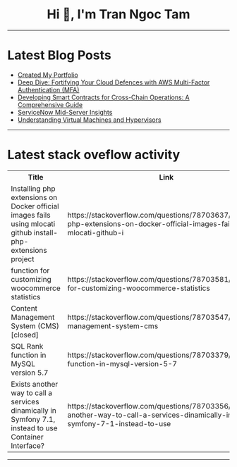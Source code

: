 <h1 align="center">Hi 👋, I'm Tran Ngoc Tam</h1>

---

# Latest Blog Posts 
<!-- BLOG-POST-LIST:START -->
- [Created My Portfolio](https://dev.to/hirohata/created-my-portfolio-1hnf)
- [Deep Dive: Fortifying Your Cloud Defences with AWS Multi-Factor Authentication &lpar;MFA&rpar;](https://dev.to/ikoh_sylva/deep-dive-fortifying-your-cloud-defences-with-aws-multi-factor-authentication-mfa-2cjc)
- [Developing Smart Contracts for Cross-Chain Operations: A Comprehensive Guide](https://dev.to/vincent_lee_190635/developing-smart-contracts-for-cross-chain-operations-a-comprehensive-guide-1efi)
- [ServiceNow Mid-Server Insights](https://dev.to/sophiasemga/servicenow-mid-server-insights-48b9)
- [Understanding Virtual Machines and Hypervisors](https://dev.to/hacker_haii/understanding-virtual-machines-and-hypervisors-13em)
<!-- BLOG-POST-LIST:END -->

---

# Latest stack oveflow activity
<table>
  <tr><th>Title</th><th>Link</th></tr>
  <!-- STACKOVERFLOW:START --><tr><td>Installing php extensions on Docker official images fails using mlocati github install-php-extensions project</td><td>https://stackoverflow.com/questions/78703637/installing-php-extensions-on-docker-official-images-fails-using-mlocati-github-i</td></tr><tr><td>function for customizing woocommerce statistics</td><td>https://stackoverflow.com/questions/78703581/function-for-customizing-woocommerce-statistics</td></tr><tr><td>Content Management System &lpar;CMS&rpar; [closed]</td><td>https://stackoverflow.com/questions/78703547/content-management-system-cms</td></tr><tr><td>SQL Rank function in MySQL version 5.7</td><td>https://stackoverflow.com/questions/78703379/sql-rank-function-in-mysql-version-5-7</td></tr><tr><td>Exists another way to call a services dinamically in Symfony 7.1, instead to use Container Interface?</td><td>https://stackoverflow.com/questions/78703356/exists-another-way-to-call-a-services-dinamically-in-symfony-7-1-instead-to-use</td></tr><!-- STACKOVERFLOW:END -->
</table>

---


